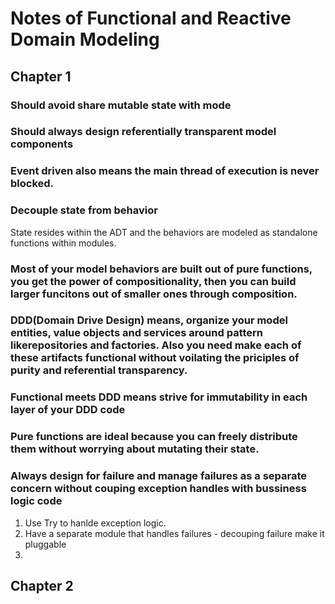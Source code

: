 Notes of Functional and Reactive Domain Modeling 
=========

## Chapter 1

### Should avoid share mutable state with mode

### Should always design referentially transparent model components

### Event driven also means the main thread of execution is never blocked.

### Decouple state from behavior

State resides within the ADT and the behaviors are modeled as standalone functions within modules.

### Most of your model behaviors are built out of pure functions, you get the power of compositionality, then you can build larger funcitons out of smaller ones through composition.

### DDD(Domain Drive Design) means, organize your model entities, value objects and services around pattern likerepositories and factories. Also you need make each of these artifacts functional without voilating the priciples of purity and referential transparency.

### Functional meets DDD means strive for immutability in each layer of your DDD code 

### Pure functions are ideal because you can freely distribute them without worrying about mutating their state.

### Always design for failure and manage failures as a separate concern without couping exception handles with bussiness logic code
1. Use Try to hanlde exception logic.
2. Have a separate module that handles failures - decouping failure make it pluggable
3.

## Chapter 2

